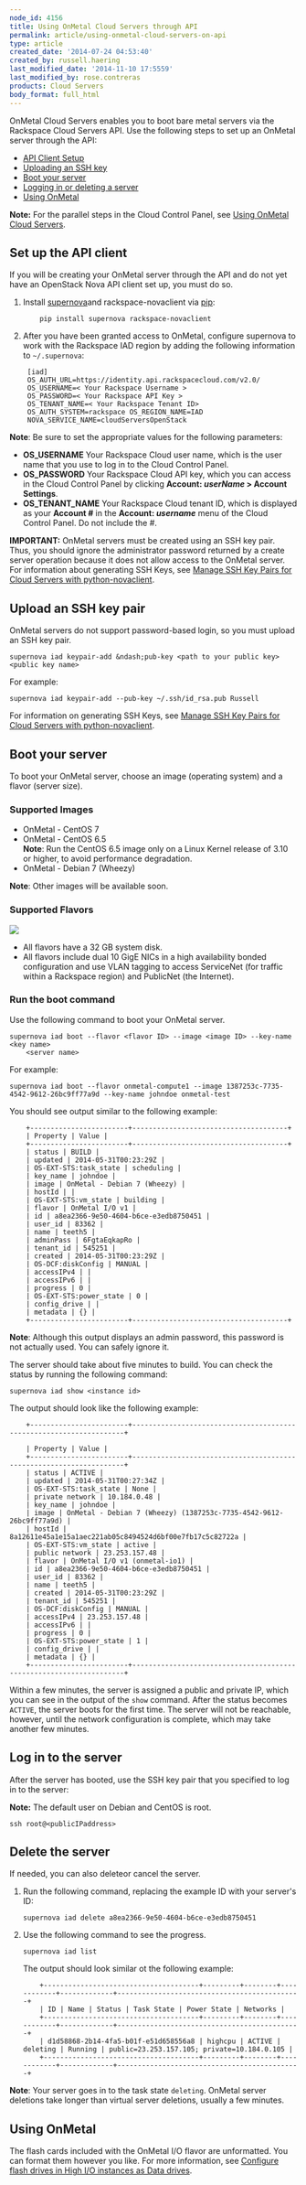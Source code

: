 ```yaml
---
node_id: 4156
title: Using OnMetal Cloud Servers through API
permalink: article/using-onmetal-cloud-servers-on-api
type: article
created_date: '2014-07-24 04:53:40'
created_by: russell.haering
last_modified_date: '2014-11-10 17:5559'
last_modified_by: rose.contreras
products: Cloud Servers
body_format: full_html
---
```


OnMetal Cloud Servers enables you to boot bare metal servers via the
Rackspace Cloud Servers API. Use the following steps to set up an
OnMetal server through the API:

-   [API Client Setup](#apiClientSetup)
-   [Uploading an SSH key](#uploadKey)
-   [Boot your server](#bootServer)
-   [Logging in or deleting a server](#loginDelete)
-   [Using OnMetal](#usingOnMetal)

**Note:** For the parallel steps in the Cloud Control Panel, see [Using
OnMetal Cloud
Servers](http://www.rackspace.com/knowledge_center/article/using-onmetal-cloud-servers).

Set up the API client
---------------------

If you will be creating your OnMetal server through the API and do not
yet have an OpenStack Nova API client set up, you must do so.

1.  Install [supernova](http://supernova.readthedocs.org/en/latest/)and
    rackspace-novaclient via [pip](https://pip.pypa.io/en/latest/):

            pip install supernova rackspace-novaclient
            

2.  After you have been granted access to OnMetal, configure supernova
    to work with the Rackspace IAD region by adding the following
    information to `~/.supernova`:

         [iad] 
         OS_AUTH_URL=https://identity.api.rackspacecloud.com/v2.0/ 
         OS_USERNAME=< Your Rackspace Username >
         OS_PASSWORD=< Your Rackspace API Key > 
         OS_TENANT_NAME=< Your Rackspace Tenant ID> 
         OS_AUTH_SYSTEM=rackspace OS_REGION_NAME=IAD
         NOVA_SERVICE_NAME=cloudServersOpenStack
            

**Note**: Be sure to set the appropriate values for the following
parameters:

-   **OS\_USERNAME** Your Rackspace Cloud user name, which is the user
    name that you use to log in to the Cloud Control Panel.
-   **OS\_PASSWORD** Your Rackspace Cloud API key, which you can access
    in the Cloud Control Panel by clicking **Account: *userName* \>
    Account Settings**.
-   **OS\_TENANT\_NAME** Your Rackspace Cloud tenant ID, which is
    displayed as your **Account \#** in the **Account: *username*** menu
    of the Cloud Control Panel. Do not include the \#.

**IMPORTANT:** OnMetal servers must be created using an SSH key pair.
Thus, you should ignore the administrator password returned by a create
server operation because it does not allow access to the OnMetal server.
For information about generating SSH Keys, see [Manage SSH Key Pairs for
Cloud Servers with
python-novaclient](http://www.rackspace.com/knowledge_center/article/manage-ssh-key-pairs-for-cloud-servers-with-python-novaclient).

Upload an SSH key pair
----------------------

OnMetal servers do not support password-based login, so you must upload
an SSH key pair.

    supernova iad keypair-add &ndash;pub-key <path to your public key> <public key name>

For example:

    supernova iad keypair-add --pub-key ~/.ssh/id_rsa.pub Russell

For information on generating SSH Keys, see [Manage SSH Key Pairs for
Cloud Servers with
python-novaclient](http://www.rackspace.com/knowledge_center/article/manage-ssh-key-pairs-for-cloud-servers-with-python-novaclient).

Boot your server
----------------

To boot your OnMetal server, choose an image (operating system) and a
flavor (server size).

### Supported Images

-   OnMetal - CentOS 7
-   OnMetal - CentOS 6.5\
     **Note**: Run the CentOS 6.5 image only on a Linux Kernel release
    of 3.10 or higher, to avoid performance degradation.
-   OnMetal - Debian 7 (Wheezy)

**Note**: Other images will be available soon.

### Supported Flavors

![](/knowledge_center/sites/default/files/field/image/SupportedFlavors_0.png)

-   All flavors have a 32 GB system disk.
-   All flavors include dual 10 GigE NICs in a high availability bonded
    configuration and use VLAN tagging to access ServiceNet (for traffic
    within a Rackspace region) and PublicNet (the Internet).

### Run the boot command

Use the following command to boot your OnMetal server.

    supernova iad boot --flavor <flavor ID> --image <image ID> --key-name <key name>
        <server name>

For example:

`supernova iad boot --flavor onmetal-compute1 --image 1387253c-7735-4542-9612-26bc9ff77a9d --key-name johndoe onmetal-test`

You should see output similar to the following example:

        +------------------------+--------------------------------------+
        | Property | Value |
        +------------------------+--------------------------------------+
        | status | BUILD |
        | updated | 2014-05-31T00:23:29Z |
        | OS-EXT-STS:task_state | scheduling |
        | key_name | johndoe |
        | image | OnMetal - Debian 7 (Wheezy) |
        | hostId | |
        | OS-EXT-STS:vm_state | building |
        | flavor | OnMetal I/O v1 |
        | id | a8ea2366-9e50-4604-b6ce-e3edb8750451 |
        | user_id | 83362 |
        | name | teeth5 |
        | adminPass | 6FgtaEqkapRo |
        | tenant_id | 545251 |
        | created | 2014-05-31T00:23:29Z |
        | OS-DCF:diskConfig | MANUAL |
        | accessIPv4 | |
        | accessIPv6 | |
        | progress | 0 |
        | OS-EXT-STS:power_state | 0 |
        | config_drive | |
        | metadata | {} |
        +------------------------+--------------------------------------+

**Note**: Although this output displays an admin password, this password
is not actually used. You can safely ignore it.

The server should take about five minutes to build. You can check the
status by running the following command:

    supernova iad show <instance id>

The output should look like the following example:

        +------------------------+--------------------------------------------------------------------+

        | Property | Value |
        +------------------------+--------------------------------------------------------------------+
        | status | ACTIVE |
        | updated | 2014-05-31T00:27:34Z |
        | OS-EXT-STS:task_state | None |
        | private network | 10.184.0.48 |
        | key_name | johndoe |
        | image | OnMetal - Debian 7 (Wheezy) (1387253c-7735-4542-9612-26bc9ff77a9d) |
        | hostId | 8a12611e45a1e15a1aec221ab05c8494524d6bf00e7fb17c5c82722a |
        | OS-EXT-STS:vm_state | active |
        | public network | 23.253.157.48 |
        | flavor | OnMetal I/O v1 (onmetal-io1) |
        | id | a8ea2366-9e50-4604-b6ce-e3edb8750451 |
        | user_id | 83362 |
        | name | teeth5 |
        | created | 2014-05-31T00:23:29Z |
        | tenant_id | 545251 |
        | OS-DCF:diskConfig | MANUAL |
        | accessIPv4 | 23.253.157.48 |
        | accessIPv6 | |
        | progress | 0 |
        | OS-EXT-STS:power_state | 1 |
        | config_drive | |
        | metadata | {} |
        +------------------------+--------------------------------------------------------------------+

Within a few minutes, the server is assigned a public and private IP,
which you can see in the output of the `show` command. After the status
becomes `ACTIVE`, the server boots for the first time. The server will
not be reachable, however, until the network configuration is complete,
which may take another few minutes.

Log in to the server
--------------------

After the server has booted, use the SSH key pair that you specified to
log in to the server:

**Note:** The default user on Debian and CentOS is root.

    ssh root@<publicIPaddress>

Delete the server
-----------------

If needed, you can also deleteor cancel the server.

1.  Run the following command, replacing the example ID with your
    server's ID:

        supernova iad delete a8ea2366-9e50-4604-b6ce-e3edb8750451

2.  Use the following command to see the progress.

        supernova iad list

    The output should look similar ot the following example:

            +--------------------------------------+---------+--------+------------+-------------+---------------------------------------------+
            | ID | Name | Status | Task State | Power State | Networks |
            +--------------------------------------+---------+--------+------------+-------------+---------------------------------------------+
            | d1d58868-2b14-4fa5-b01f-e51d658556a8 | highcpu | ACTIVE | deleting | Running | public=23.253.157.105; private=10.184.0.105 |
            +--------------------------------------+---------+--------+------------+-------------+---------------------------------------------+

**Note**: Your server goes in to the task state `deleting`. OnMetal
server deletions take longer than virtual server deletions, usually a
few minutes.

Using OnMetal
-------------

The flash cards included with the OnMetal I/O flavor are unformatted.
You can format them however you like. For more information, see
[Configure flash drives in High I/O instances as Data
drives](http://www.rackspace.com/knowledge_center/article/configure-flash-drives-in-high-io-instances-as-data-drives).

